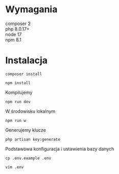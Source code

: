 # Wymagania

composer 2  
php 8.0.17+  
node 17  
npm 8.1

# Instalacja

```
composer install

```

```
npm install
```

Kompilujemy 

```
npm run dev
```

W środowisku lokalnym 

```
npm run w
```

Generujemy klucze

```
php artisan key:generate
```

Podstawowa konfiguracja i ustawienia bazy danych
```
cp .env.example .env
```
```
vim .env
```